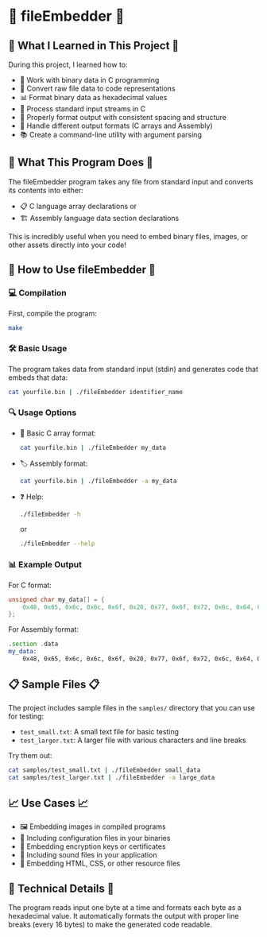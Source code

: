 # 📂 fileEmbedder 📂

## 🌟 What I Learned in This Project 🌟

During this project, I learned how to:

- 🧠 Work with binary data in C programming
- 🔄 Convert raw file data to code representations
- 📊 Format binary data as hexadecimal values
- 🔀 Process standard input streams in C
- 📏 Properly format output with consistent spacing and structure
- 🔢 Handle different output formats (C arrays and Assembly)
- 📚 Create a command-line utility with argument parsing

## 📝 What This Program Does 📝

The fileEmbedder program takes any file from standard input and converts its contents into either:
- 📋 C language array declarations or
- 🏗️ Assembly language data section declarations

This is incredibly useful when you need to embed binary files, images, or other assets directly into your code!

## 🚀 How to Use fileEmbedder 🚀

### 💻 Compilation

First, compile the program:

```bash
make
```

### 🛠️ Basic Usage

The program takes data from standard input (stdin) and generates code that embeds that data:

```bash
cat yourfile.bin | ./fileEmbedder identifier_name
```

### 🔍 Usage Options

- 📌 Basic C array format:
  ```bash
  cat yourfile.bin | ./fileEmbedder my_data
  ```

- 🏷️ Assembly format:
  ```bash
  cat yourfile.bin | ./fileEmbedder -a my_data
  ```

- ❓ Help:
  ```bash
  ./fileEmbedder -h
  ```
  or
  ```bash
  ./fileEmbedder --help
  ```

### 📊 Example Output

For C format:
```c
unsigned char my_data[] = {
    0x48, 0x65, 0x6c, 0x6c, 0x6f, 0x20, 0x77, 0x6f, 0x72, 0x6c, 0x64, 0x21, 0x0a
};
```

For Assembly format:
```asm
.section .data
my_data:
    0x48, 0x65, 0x6c, 0x6c, 0x6f, 0x20, 0x77, 0x6f, 0x72, 0x6c, 0x64, 0x21, 0x0a
```

## 📋 Sample Files 📋

The project includes sample files in the `samples/` directory that you can use for testing:

- `test_small.txt`: A small text file for basic testing
- `test_larger.txt`: A larger file with various characters and line breaks

Try them out:
```bash
cat samples/test_small.txt | ./fileEmbedder small_data
cat samples/test_larger.txt | ./fileEmbedder -a large_data
```

## 📈 Use Cases 📈

- 🖼️ Embedding images in compiled programs
- 📜 Including configuration files in your binaries
- 🔐 Embedding encryption keys or certificates
- 🎵 Including sound files in your application
- 📄 Embedding HTML, CSS, or other resource files

## 🔧 Technical Details 🔧

The program reads input one byte at a time and formats each byte as a hexadecimal value. It automatically formats the output with proper line breaks (every 16 bytes) to make the generated code readable.

